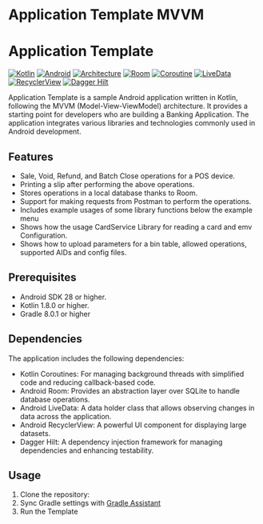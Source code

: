 # Application Template MVVM

# Application Template

[![Kotlin](https://img.shields.io/badge/Kotlin-1.5.20-blue.svg)](https://kotlinlang.org/)
[![Android](https://img.shields.io/badge/Android-SDK%2021%2B-green.svg)](https://developer.android.com/)
[![Architecture](https://img.shields.io/badge/Architecture-MVVM-orange.svg)](https://developer.android.com/jetpack/guide?gclid=Cj0KCQiA6Or_BRC_ARIsAPzuer_1YlgAtJ-8YN_Brdq9RAwvfr-6eSd9GpR5rxqwmjy7BX2On8UqpwgaAsNTEALw_wcB&gclsrc=aw.ds)
[![Room](https://img.shields.io/badge/Room-2.3.0-blueviolet.svg)](https://developer.android.com/training/data-storage/room)
[![Coroutine](https://img.shields.io/badge/Coroutine-1.5.0-orange.svg)](https://kotlinlang.org/docs/coroutines-overview.html)
[![LiveData](https://img.shields.io/badge/LiveData-2.3.1-green.svg)](https://developer.android.com/topic/libraries/architecture/livedata)
[![RecyclerView](https://img.shields.io/badge/RecyclerView-1.2.1-brightgreen.svg)](https://developer.android.com/jetpack/androidx/releases/recyclerview)
[![Dagger Hilt](https://img.shields.io/badge/Dagger%20Hilt-2.39.1-red.svg)](https://dagger.dev/hilt/)

Application Template is a sample Android application written in Kotlin, 
following the MVVM (Model-View-ViewModel) architecture. 
It provides a starting point for developers who are building a Banking Application. 
The application integrates various libraries and technologies commonly used in Android development.

## Features

- Sale, Void, Refund, and Batch Close operations for a POS device.
- Printing a slip after performing the above operations.
- Stores operations in a local database thanks to Room.
- Support for making requests from Postman to perform the operations.
- Includes example usages of some library functions below the example menu
- Shows how the usage CardService Library for reading a card and emv Configuration.
- Shows how to upload parameters for a bin table, allowed operations, supported AIDs and config files.

## Prerequisites

- Android SDK 28 or higher.
- Kotlin 1.8.0 or higher.
- Gradle 8.0.1 or higher

## Dependencies

The application includes the following dependencies:

- Kotlin Coroutines: For managing background threads with simplified code and reducing callback-based code.
- Android Room: Provides an abstraction layer over SQLite to handle database operations.
- Android LiveData: A data holder class that allows observing changes in data across the application.
- Android RecyclerView: A powerful UI component for displaying large datasets.
- Dagger Hilt: A dependency injection framework for managing dependencies and enhancing testability.

## Usage

1. Clone the repository:
2. Sync Gradle settings with [Gradle Assistant](https://developer.android.com/build/agp-upgrade-assistant)
3. Run the Template
